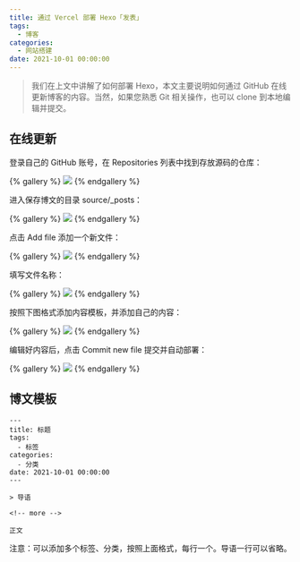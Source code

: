 ```yaml
---
title: 通过 Vercel 部署 Hexo「发表」
tags:
  - 博客
categories:
  - 网站搭建
date: 2021-10-01 00:00:00
---
```


> 我们在上文中讲解了如何部署 Hexo，本文主要说明如何通过 GitHub 在线更新博客的内容。当然，如果您熟悉 Git 相关操作，也可以 clone 到本地编辑并提交。

<!-- more -->

## 在线更新

登录自己的 GitHub 账号，在 Repositories 列表中找到存放源码的仓库：

{% gallery %}
![](https://cdn.dusays.com/2021/10/388-1.jpg)
{% endgallery %}

进入保存博文的目录 source/_posts：

{% gallery %}
![](https://cdn.dusays.com/2021/10/388-2.jpg)
{% endgallery %}

点击 Add file 添加一个新文件：

{% gallery %}
![](https://cdn.dusays.com/2021/10/388-3.jpg)
{% endgallery %}

填写文件名称：

{% gallery %}
![](https://cdn.dusays.com/2021/10/388-4.jpg)
{% endgallery %}

按照下图格式添加内容模板，并添加自己的内容：

{% gallery %}
![](https://cdn.dusays.com/2021/10/388-5.jpg)
{% endgallery %}

编辑好内容后，点击 Commit new file 提交并自动部署：

{% gallery %}
![](https://cdn.dusays.com/2021/10/388-6.jpg)
{% endgallery %}

## 博文模板

```
---
title: 标题
tags:
  - 标签
categories:
  - 分类
date: 2021-10-01 00:00:00
---

> 导语

<!-- more -->

正文
```

注意：可以添加多个标签、分类，按照上面格式，每行一个。导语一行可以省略。